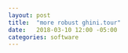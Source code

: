 ```yaml
---
layout: post
title:  "more robust ghini.tour"
date:   2018-03-10 12:00 -05:00
categories: software
---
```


